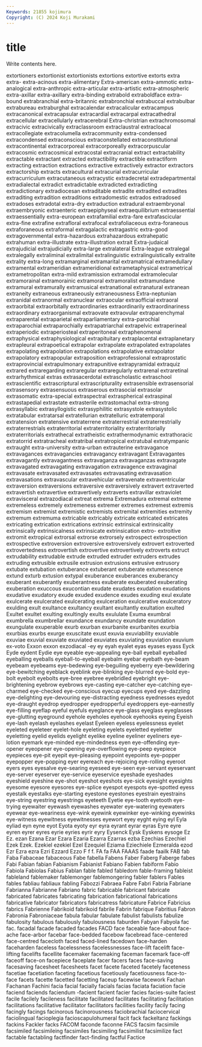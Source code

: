 ```yaml
---
Keywords: 21855 kojimura
Copyright: (C) 2024 Koji Murakami
---
```


# title

Write contents here.



 extortioners extortionist extortionists extortions extortive extorts extra
extra- extra-acinous extra-alimentary Extra-american extra-ammotic extra-analogical extra-anthropic extra-articular extra-artistic extra-atmospheric
extra-axillar extra-axillary extra-binding extrabold extraboldface extra-bound extrabranchial extra-britannic extrabronchial extrabuccal
extrabulbar extrabureau extraburghal extracalendar extracalicular extracampus extracanonical extracapsular extracardial extracarpal
extracathedral extracellular extracellularly extracerebral Extra-christrian extrachromosomal extracivic extracivically extraclassroom extraclaustral
extracloacal extracollegiate extracolumella extracommunity extra-condensed extracondensed extraconscious extraconstellated extraconstitutional extracontinental
extracorporeal extracorporeally extracorpuscular extracosmic extracosmical extracostal extracranial extract extractability extractable
extractant extracted extractibility extractible extractiform extracting extraction extractions extractive extractively
extractor extractors extractorship extracts extracultural extracurial extracurricular extracurriculum extracutaneous extracystic
extradecretal extradepartmental extradialectal extradict extradictable extradicted extradicting extradictionary extradiocesan extraditable
extradite extradited extradites extraditing extradition extraditions extradomestic extrados extradosed extradoses
extradotal extra-dry extraduction extradural extraembryonal extraembryonic extraenteric extraepiphyseal extraequilibrium extraessential
extraessentially extra-european extrafamilial extra-fare extrafascicular extra-fine extrafine extrafloral extrafocal extrafoliaceous
extra-foraneous extraforaneous extraformal extragalactic extragastric extra-good extragovernmental extra-hazardous extrahazardous extrahepatic
extrahuman extra-illustrate extra-illustration extrait Extra-judaical extrajudicial extrajudicially extra-large extralateral Extra-league
extralegal extralegally extraliminal extralimital extralinguistic extralinguistically extralite extrality extra-long extramarginal
extramarital extramatrical extramedullary extramental extrameridian extrameridional extrametaphysical extrametrical extrametropolitan extra-mild
extramission extramodal extramolecular extramorainal extramorainic extramoral extramoralist extramundane extramural extramurally
extramusical extranational extranatural extranean extraneity extraneous extraneously extraneousness Extra-neptunian extranidal
extranormal extranuclear extraocular extraofficial extraoral extraorbital extraorbitally extraordinaries extraordinarily extraordinariness
extraordinary extraorganismal extraovate extraovular extraparenchymal extraparental extraparietal extraparliamentary extra-parochial extraparochial
extraparochially extrapatriarchal extrapelvic extraperineal extraperiodic extraperiosteal extraperitoneal extraphenomenal extraphysical extraphysiological
extrapituitary extraplacental extraplanetary extrapleural extrapoetical extrapolar extrapolate extrapolated extrapolates extrapolating
extrapolation extrapolations extrapolative extrapolator extrapolatory extrapopular extraposition extraprofessional extraprostatic extraprovincial
extrapulmonary extrapunitive extrapyramidal extraquiz extrared extraregarding extraregular extraregularly extrarenal extraretinal
extrarhythmical extras extrasacerdotal extrascholastic extraschool extrascientific extrascriptural extrascripturality extrasensible extrasensorial
extrasensory extrasensuous extraserous extrasocial extrasolar extrasomatic extra-special extraspectral extraspherical extraspinal
extrastapedial extrastate extrasterile extrastomachal extra-strong extrasyllabic extrasyllogistic extrasyphilitic extrasystole extrasystolic
extratabular extratarsal extratellurian extratelluric extratemporal extratension extratensive extraterrene extraterrestrial extraterrestrially
extraterrestrials extraterritorial extraterritoriality extraterritorially extraterritorials extrathecal extratheistic extrathermodynamic extrathoracic extratorrid
extratracheal extratribal extratropical extratubal extratympanic extraught extra-university extra-urban extrauterine extravagance
extravagances extravagancies extravagancy extravagant Extravagantes extravagantly extravagantness extravaganza extravaganzas extravagate
extravagated extravagating extravagation extravagence extravaginal extravasate extravasated extravasates extravasating extravasation
extravasations extravascular extravehicular extravenate extraventricular extraversion extraversions extraversive extraversively extravert
extraverted extravertish extravertive extravertively extraverts extravillar extraviolet extravisceral extrazodiacal extreat
extrema Extremadura extremal extreme extremeless extremely extremeness extremer extremes extremest
extremis extremism extremist extremistic extremists extremital extremities extremity extremum extremuma
extricable extricably extricate extricated extricates extricating extrication extrications extrinsic extrinsical
extrinsicality extrinsically extrinsicalness extrinsicate extrinsication extro- extroitive extromit extropical extrorsal
extrorse extrorsely extrospect extrospection extrospective extroversion extroversive extroversively extrovert extroverted
extrovertedness extrovertish extrovertive extrovertively extroverts extruct extrudability extrudable extrude extruded
extruder extruders extrudes extruding extrusible extrusile extrusion extrusions extrusive extrusory
extubate extubation extuberance extuberant extuberate extumescence extund exturb extusion extypal
exuberance exuberances exuberancy exuberant exuberantly exuberantness exuberate exuberated exuberating exuberation
exuccous exucontian exudate exudates exudation exudations exudative exudatory exude exuded
exudence exudes exuding exul exulate exulcerate exulcerated exulcerating exulceration exulcerative
exulceratory exulding exult exultance exultancy exultant exultantly exultation exulted Exultet
exultet exulting exultingly exults exululate Exuma exumbral exumbrella exumbrellar exundance
exundancy exundate exundation exungulate exuperable exurb exurban exurbanite exurbanites exurbia
exurbias exurbs exurge exuscitate exust exuvia exuviability exuviable exuviae exuvial
exuviate exuviated exuviates exuviating exuviation exuvium ex-voto Exxon exxon exzodiacal
-ey ey eyah eyalet eyas eyases eyass Eyck Eyde eydent
Eydie eye eyeable eye-appealing eye-ball eyeball eyeballed eyeballing eyeballs eyeball-to-eyeball
eyebalm eyebar eyebath eye-beam eyebeam eyebeams eye-bedewing eye-beguiling eyeberry eye-bewildering
eye-bewitching eyeblack eyeblink eye-blinking eye-blurred eye-bold eye-bolt eyebolt eyebolts eye-bree
eyebree eyebridled eyebright eye-brightening eyebrow eyebrows eye-casting eye-catcher eye-catching eye-charmed
eye-checked eye-conscious eyecup eyecups eyed eye-dazzling eye-delighting eye-devouring eye-distracting eyedness
eyednesses eyedot eye-draught eyedrop eyedropper eyedropperful eyedroppers eye-earnestly eye-filling eyeflap
eyeful eyefuls eyeglance eye-glass eyeglass eyeglasses eye-glutting eyeground eyehole eyeholes
eyehook eyehooks eyeing Eyeish eye-lash eyelash eyelashes eyelast Eyeleen eyeless
eyelessness eyelet eyeleted eyeleteer eyelet-hole eyeleting eyelets eyeletted eyeletter eyeletting
eyelid eyelids eyelight eyelike eyeline eyeliner eyeliners eye-lotion eyemark eye-minded
eye-mindedness eyen eye-offending eye-opener eyeopener eye-opening eye-overflowing eye-peep eyepiece eyepieces
eye-pit eyepit eye-pleasing eyepoint eyepoints eye-popper eyepopper eye-popping eyer eyereach
eye-rejoicing eye-rolling eyeroot eyers eyes eyesalve eye-searing eyeseed eye-seen eye-servant
eyeservant eye-server eyeserver eye-service eyeservice eyeshade eyeshades eyeshield eyeshine eye-shot
eyeshot eyeshots eye-sick eyesight eyesights eyesome eyesore eyesores eye-splice eyespot
eyespots eye-spotted eyess eyestalk eyestalks eye-starting eyestone eyestones eyestrain eyestrains
eye-string eyestring eyestrings eyeteeth Eyetie eye-tooth eyetooth eye-trying eyewaiter eyewash
eyewashes eyewater eye-watering eyewaters eyewear eye-weariness eye-wink eyewink eyewinker eye-winking
eyewinks eye-witness eyewitness eyewitnesses eyewort eyey eyght eying eyl Eyla
eyliad eyn eyne eyot Eyota eyoty eyr eyra eyrant eyrar
eyras Eyre eyre eyren eyrer eyres eyrie eyries eyrir eyry
Eysenck Eysk Eyskens eysoge Ez Ez. ezan Ezana Ezar Ezara
Ezaria Ezarra Ezarras ezba Ezechias Ezechiel Ezek Ezek. Ezekiel ezekiel
Ezel Ezequiel Eziama Eziechiele Ezmeralda ezod Ezr Ezra ezra Ezri
Ezzard Ezzo F f f. FA fa FAA FAAAS faade
faailk FAB fab Faba Fabaceae fabaceous Fabe fabella Fabens Faber
Faberg Faberge fabes Fabi Fabian fabian Fabianism Fabianist Fabiano Fabien
fabiform Fabio Fabiola Fabiolas Fabius Fablan fable fabled fabledom fable-framing
fableist fableland fablemaker fablemonger fablemongering fabler fablers Fables fables fabliau
fabliaux fabling Fabozzi Fabraea Fabre Fabri Fabria Fabriane Fabrianna Fabrianne
Fabriano fabric fabricable fabricant fabricate fabricated fabricates fabricating fabrication fabricational
fabrications fabricative fabricator fabricators fabricatress fabricature Fabrice Fabricius fabrics Fabrienne
Fabrikoid fabrikoid fabrile Fabrin fabrique Fabritius Fabron Fabronia Fabroniaceae fabula
fabular fabulate fabulist fabulists fabulize fabulosity fabulous fabulously fabulousness faburden
Fabyan Fabyola fac fac. facadal facade facaded facades FACD face
faceable face-about face-ache face-arbor facebar face-bedded facebow facebread face-centered face-centred
facecloth faced faced-lined facedown face-harden faceharden faceless facelessness facelessnesses face-lift
facelift face-lifting facelifts facellite facemaker facemaking faceman facemark face-off faceoff
face-on facepiece faceplate facer facers faces face-saving facesaving facesheet facesheets
facet facete faceted facetely faceteness facetiae facetiation faceting facetious facetiously
facetiousness face-to-face facets facette facetted facetting faceup facewise facework Fachan
Fachanan Fachini facia facial facially facials facias faciata faciation facie
faciend faciends faciendum -facient facient facier facies facies-suite faciest facile
facilely facileness facilitate facilitated facilitates facilitating facilitation facilitations facilitative facilitator
facilitators facilities facility facily facing facingly facings facinorous facinorousness faciobrachial
faciocervical faciolingual facioplegia facioscapulohumeral facit fack fackeltanz fackings fackins Fackler
facks FACOM faconde faconne FACS facsim facsimile facsimiled facsimileing facsimiles
facsimiling facsimilist facsimilize fact factable factabling factfinder fact-finding factful Factice
